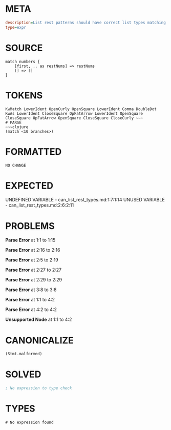 # META
~~~ini
description=List rest patterns should have correct list types matching element types
type=expr
~~~
# SOURCE
~~~roc
match numbers {
    [first, .. as restNums] => restNums
    [] => []
}
~~~
# TOKENS
~~~text
KwMatch LowerIdent OpenCurly OpenSquare LowerIdent Comma DoubleDot KwAs LowerIdent CloseSquare OpFatArrow LowerIdent OpenSquare CloseSquare OpFatArrow OpenSquare CloseSquare CloseCurly ~~~
# PARSE
~~~clojure
(match <10 branches>)
~~~
# FORMATTED
~~~roc
NO CHANGE
~~~
# EXPECTED
UNDEFINED VARIABLE - can_list_rest_types.md:1:7:1:14
UNUSED VARIABLE - can_list_rest_types.md:2:6:2:11
# PROBLEMS
**Parse Error**
at 1:1 to 1:15

**Parse Error**
at 2:16 to 2:16

**Parse Error**
at 2:5 to 2:19

**Parse Error**
at 2:27 to 2:27

**Parse Error**
at 2:29 to 2:29

**Parse Error**
at 3:8 to 3:8

**Parse Error**
at 1:1 to 4:2

**Parse Error**
at 4:2 to 4:2

**Unsupported Node**
at 1:1 to 4:2

# CANONICALIZE
~~~clojure
(Stmt.malformed)
~~~
# SOLVED
~~~clojure
; No expression to type check
~~~
# TYPES
~~~roc
# No expression found
~~~
